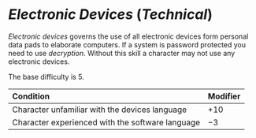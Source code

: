 # *Electronic Devices* (*Technical*)

*Electronic devices* governs the use of all electronic devices form personal data pads to elaborate computers. If a
system is password protected you need to use *decryption*. Without this skill a character may not use any electronic
devices.

The base difficulty is 5.

| Condition                                        | Modifier |
| :----------------------------------------------- | :------- |
| Character unfamiliar with the devices language   | +10      |
| Character experienced with the software language | −3       |
